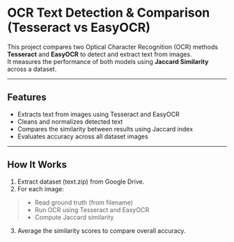 # OCR Text Detection & Comparison (Tesseract vs EasyOCR)

This project compares two Optical Character Recognition (OCR) methods **Tesseract** and **EasyOCR** to detect and extract text from images.  
It measures the performance of both models using **Jaccard Similarity** across a dataset.

---

## Features

- Extracts text from images using Tesseract and EasyOCR  
- Cleans and normalizes detected text  
- Compares the similarity between results using Jaccard index  
- Evaluates accuracy across all dataset images

---

## How It Works

1. Extract dataset (text.zip) from Google Drive.
2. For each image:
  > - Read ground truth (from filename)
  > - Run OCR using Tesseract and EasyOCR
  > - Compute Jaccard similarity
3. Average the similarity scores to compare overall accuracy.
